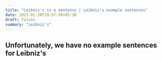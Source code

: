 ```yaml
---
title: "Leibniz's in a sentence | Leibniz's example sentences"
date: 2021-01-20T19:57:50+05:30
draft: falses
summary: "Leibniz's"
---
```

## Unfortunately, we have no example sentences for Leibniz's                 
